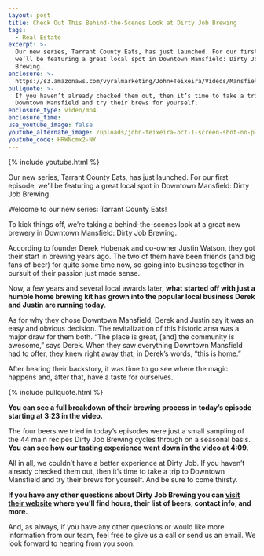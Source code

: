 ```yaml
---
layout: post
title: Check Out This Behind-the-Scenes Look at Dirty Job Brewing
tags:
  - Real Estate
excerpt: >-
  Our new series, Tarrant County Eats, has just launched. For our first episode,
  we’ll be featuring a great local spot in Downtown Mansfield: Dirty Job
  Brewing.
enclosure: >-
  https://s3.amazonaws.com/vyralmarketing/John+Teixeira/Videos/Mansfield+Real+Estate+Agent+-+Check+Out+This+Behind-the-Scenes+Look+at+Dirty+Job+Brewing.mp4
pullquote: >-
  If you haven’t already checked them out, then it’s time to take a trip to
  Downtown Mansfield and try their brews for yourself.
enclosure_type: video/mp4
enclosure_time:
use_youtube_image: false
youtube_alternate_image: /uploads/john-teixeira-oct-1-screen-shot-no-play.jpg
youtube_code: HRWNcmx2-NY
---
```


{% include youtube.html %}

Our new series, Tarrant County Eats, has just launched. For our first episode, we’ll be featuring a great local spot in Downtown Mansfield: Dirty Job Brewing.

Welcome to our new series: Tarrant County Eats!

To kick things off, we’re taking a behind-the-scenes look at a great new brewery in Downtown Mansfield: Dirty Job Brewing.

According to founder Derek Hubenak and co-owner Justin Watson, they got their start in brewing years ago. The two of them have been friends (and big fans of beer) for quite some time now, so going into business together in pursuit of their passion just made sense.

Now, a few years and several local awards later, **what started off with just a humble home brewing kit has grown into the popular local business Derek and Justin are running today**.

As for why they chose Downtown Mansfield, Derek and Justin say it was an easy and obvious decision. The revitalization of this historic area was a major draw for them both. “The place is great, [and] the community is awesome,” says Derek. When they saw everything Downtown Mansfield had to offer, they knew right away that, in Derek’s words, “this is home.”

After hearing their backstory, it was time to go see where the magic happens and, after that, have a taste for ourselves.

{% include pullquote.html %}

**You can see a full breakdown of their brewing process in today’s episode starting at 3:23 in the video.**

The four beers we tried in today’s episodes were just a small sampling of the 44 main recipes Dirty Job Brewing cycles through on a seasonal basis. **You can see how our tasting experience went down in the video at 4:09**.

All in all, we couldn’t have a better experience at Dirty Job. If you haven’t already checked them out, then it’s time to take a trip to Downtown Mansfield and try their brews for yourself. And be sure to come thirsty.

**If you have any other questions about Dirty Job Brewing you can [visit their website](https://www.dirtyjobbrewing.com/) where you’ll find hours, their list of beers, contact info, and more.**

And, as always, if you have any other questions or would like more information from our team, feel free to give us a call or send us an email. We look forward to hearing from you soon.